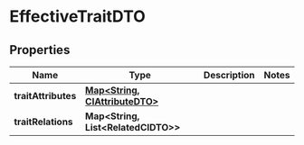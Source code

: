 

# EffectiveTraitDTO


## Properties

| Name | Type | Description | Notes |
|------------ | ------------- | ------------- | -------------|
|**traitAttributes** | [**Map&lt;String, CIAttributeDTO&gt;**](CIAttributeDTO.md) |  |  |
|**traitRelations** | **Map&lt;String, List&lt;RelatedCIDTO&gt;&gt;** |  |  |



